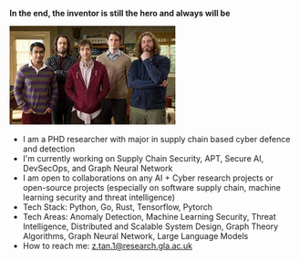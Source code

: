 **In the end, the inventor is still the hero and always will be**

  ![Daily Life](https://github.com/Wapiti08/Wapiti08/blob/main/index.jpg)

 
- I am a PHD researcher with major in supply chain based cyber defence and detection
- I'm currently working on Supply Chain Security, APT, Secure AI, DevSecOps, and Graph Neural Network 
- I am open to collaborations on any AI + Cyber research projects or open-source projects (especially on software supply chain, machine learning security and threat intelligence)
- Tech Stack: Python, Go, Rust, Tensorflow, Pytorch
- Tech Areas: Anomaly Detection, Machine Learning Security, Threat Intelligence, Distributed and Scalable System Design, Graph Theory Algorithms, Graph Neural Network, Large Language Models
- How to reach me: z.tan.1@research.gla.ac.uk
<!--
**Wapiti08/Wapiti08** is a ✨ _special_ ✨ repository because its `README.md` (this file) appears on your GitHub profile.

Here are some ideas to get you started:

- 🔭 I’m currently working on ...
- 🌱 I’m currently learning ...
- 👯 I’m looking to collaborate on ...
- 🤔 I’m looking for help with ...
- 💬 Ask me about ...
- 📫 How to reach me: ...
- 😄 Pronouns: ...
- ⚡ Fun fact: ...
-->
